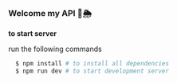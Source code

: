 ### Welcome my API  🥰🌦

__to start server__

run the following commands

```bash
  $ npm install # to install all dependencies
  $ npm run dev # to start development server
```
